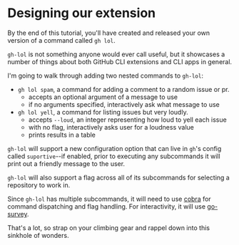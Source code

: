 # Designing our extension

By the end of this tutorial, you'll have created and released your own version of a command called `gh lol`. 

`gh-lol` is not something anyone would ever call useful, but it showcases a number of things about both GitHub CLI extensions and CLI apps in general.

I'm going to walk through adding two nested commands to `gh-lol`:

- `gh lol spam`, a command for adding a comment to a random issue or pr.
  - accepts an optional argument of a message to use
  - if no arguments specified, interactively ask what message to use
- `gh lol yell`, a command for listing issues but very loudly.
	- accepts `--loud`, an integer representing how loud to yell each issue
  - with no flag, interactively asks user for a loudness value
  - prints results in a table

`gh-lol` will support a new configuration option that can live in `gh`'s config called `suportive`--if enabled, prior to executing any subcommands it will print out a friendly message to the user.

`gh-lol` will also support a flag across all of its subcommands for selecting a repository to work in.

Since `gh-lol` has multiple subcommands, it will need to use [cobra](https://github.com/spf13/cobra) for command dispatching and flag handling. For interactivity, it will use [go-survey](https://github.com/go-survey/survey).

That's a lot, so strap on your climbing gear and rappel down into this sinkhole of wonders.
